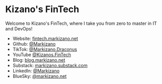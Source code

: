 # Kizano's FinTech

Welcome to Kizano's FinTech, where I take you from zero to master in IT and DevOps!

- Website: [fintech.markizano.net](https://fintech.markizano.net/)
- Github: [@Markizano](https://github.com/markizano)
- TikTok: [@Markizano.Draconus](https://www.tiktok.com/@Markizano.Draconus)
- YouTube [@Kizanos.FinTech](https://www.youtube.com/@Kizanos.FinTech)
- Blog: [blog.markizano.net](https://blog.markizano.net/)
- Substack: [markizano.substack.com](https://markizano.substack.com/)
- LinkedIn: [@Markizano](https://www.linkedin.com/in/markizano/)
- BlueSky: [@markizano.net](https://bsky.app/profile/markizano.net)
